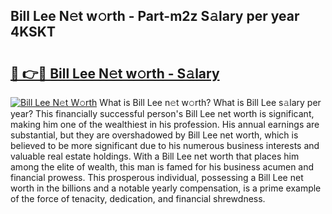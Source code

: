 ## Bill Lee N𝚎t w𝚘rth - Part-m2z S𝚊lary per year 4KSKT

# <h2><a href="http://gc2grr.nevu.top/?p=Bill+Lee">🔗 👉🔴 Bill Lee N𝚎t w𝚘rth - S𝚊lary</a></h2>

[![Bill Lee N𝚎t W𝚘rth](https://i.imgur.com/Oavwk0R.jpeg)](http://gc2grr.nevu.top/?p=Bill+Lee)
What is Bill Lee n𝚎t w𝚘rth? What is Bill Lee s𝚊lary per year?
This financially successful person's Bill Lee net worth is significant, making him one of the wealthiest in his profession. His annual earnings are substantial, but they are overshadowed by Bill Lee net worth, which is believed to be more significant due to his numerous business interests and valuable real estate holdings. With a Bill Lee net worth that places him among the elite of wealth, this man is famed for his business acumen and financial prowess. This prosperous individual, possessing a Bill Lee net worth in the billions and a notable yearly compensation, is a prime example of the force of tenacity, dedication, and financial shrewdness.
